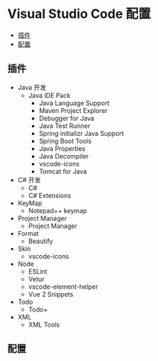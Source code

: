 # Visual Studio Code 配置

- [插件](##插件)
- [配置](##配置)

## 插件
- Java 开发
    - Java IDE Pack
        - Java Language Support
        - Maven Project Explorer
        - Debugger for Java
        - Java Test Runner
        - Spring initializr Java Support
        - Spring Boot Tools
        - Java Properties
        - Java Decompiler
        - vscode-icons
        - Tomcat for Java
- C# 开发
    - C#
    - C# Extensions
- KeyMap
    - Notepad++ keymap
- Project Manager
    - Project Manager
- Format
    - Beautify
- Skin
    - vscode-icons
- Node
    - ESLint
    - Vetur
    - vscode-element-helper
    - Vue 2 Snippets
- Todo
    - Todo+
- XML
    - XML Tools


## 配置



